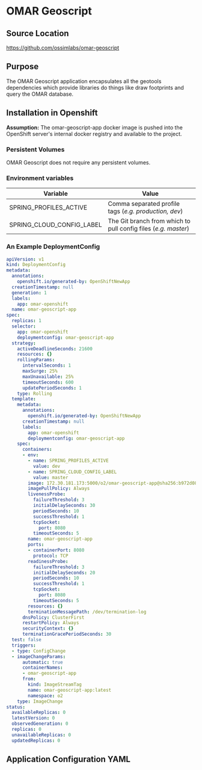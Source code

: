 # OMAR Geoscript

## Source Location
https://github.com/ossimlabs/omar-geoscript

## Purpose
The OMAR Geoscript application encapsulates all the geotools dependencies which provide libraries do things like draw footprints and query the OMAR database.

## Installation in Openshift

**Assumption:** The omar-geoscript-app docker image is pushed into the OpenShift server's internal docker registry and available to the project.

### Persistent Volumes

OMAR Geoscript does not require any persistent volumes.

### Environment variables

|Variable|Value|
|------|------|
|SPRING_PROFILES_ACTIVE|Comma separated profile tags (*e.g. production, dev*)|
|SPRING_CLOUD_CONFIG_LABEL|The Git branch from which to pull config files (*e.g. master*)|

### An Example DeploymentConfig
```yaml
apiVersion: v1
kind: DeploymentConfig
metadata:
  annotations:
    openshift.io/generated-by: OpenShiftNewApp
  creationTimestamp: null
  generation: 1
  labels:
    app: omar-openshift
  name: omar-geoscript-app
spec:
  replicas: 1
  selector:
    app: omar-openshift
    deploymentconfig: omar-geoscript-app
  strategy:
    activeDeadlineSeconds: 21600
    resources: {}
    rollingParams:
      intervalSeconds: 1
      maxSurge: 25%
      maxUnavailable: 25%
      timeoutSeconds: 600
      updatePeriodSeconds: 1
    type: Rolling
  template:
    metadata:
      annotations:
        openshift.io/generated-by: OpenShiftNewApp
      creationTimestamp: null
      labels:
        app: omar-openshift
        deploymentconfig: omar-geoscript-app
    spec:
      containers:
      - env:
        - name: SPRING_PROFILES_ACTIVE
          value: dev
        - name: SPRING_CLOUD_CONFIG_LABEL
          value: master
        image: 172.30.181.173:5000/o2/omar-geoscript-app@sha256:b972d0890e3de500efac96a980d26e336b059bfde49e2332e7bafe651dfb7fed
        imagePullPolicy: Always
        livenessProbe:
          failureThreshold: 3
          initialDelaySeconds: 30
          periodSeconds: 10
          successThreshold: 1
          tcpSocket:
            port: 8080
          timeoutSeconds: 5
        name: omar-geoscript-app
        ports:
        - containerPort: 8080
          protocol: TCP
        readinessProbe:
          failureThreshold: 3
          initialDelaySeconds: 20
          periodSeconds: 10
          successThreshold: 1
          tcpSocket:
            port: 8080
          timeoutSeconds: 5
        resources: {}
        terminationMessagePath: /dev/termination-log
      dnsPolicy: ClusterFirst
      restartPolicy: Always
      securityContext: {}
      terminationGracePeriodSeconds: 30
  test: false
  triggers:
  - type: ConfigChange
  - imageChangeParams:
      automatic: true
      containerNames:
      - omar-geoscript-app
      from:
        kind: ImageStreamTag
        name: omar-geoscript-app:latest
        namespace: o2
    type: ImageChange
status:
  availableReplicas: 0
  latestVersion: 0
  observedGeneration: 0
  replicas: 0
  unavailableReplicas: 0
  updatedReplicas: 0
```

## Application Configuration YAML
